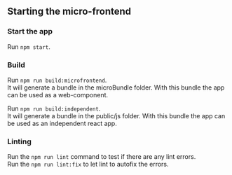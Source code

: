 ## Starting the micro-frontend

### Start the app <br>

Run `npm start`.<br>

### Build <br>

Run `npm run build:microfrontend`.<br>
It will generate a bundle in the microBundle folder. With this bundle the app can be used as a web-component.<br>

Run `npm run build:independent`.<br>
It will generate a bundle in the public/js folder. With this bundle the app can be used as an independent react app.<br>

### Linting <br>

Run the `npm run lint` command to test if there are any lint errors.<br>
Run the `npm run lint:fix` to let lint to autofix the errors.<br>
